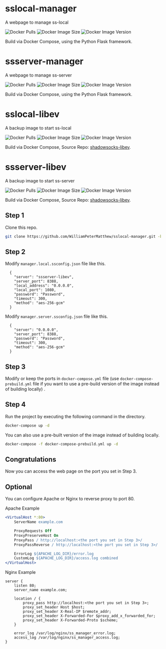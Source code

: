 # sslocal-manager
A webpage to manage ss-local

![Docker Pulls](https://img.shields.io/docker/pulls/petermatthew/sslocal-manager)
![Docker Image Size](https://img.shields.io/docker/image-size/petermatthew/sslocal-manager)
![Docker Image Version](https://img.shields.io/docker/v/petermatthew/sslocal-manager)

Build via Docker Compose, using the Python Flask framework.

# ssserver-manager
A webpage to manage ss-server

![Docker Pulls](https://img.shields.io/docker/pulls/petermatthew/ssserver-manager)
![Docker Image Size](https://img.shields.io/docker/image-size/petermatthew/ssserver-manager)
![Docker Image Version](https://img.shields.io/docker/v/petermatthew/ssserver-manager)

Build via Docker Compose, using the Python Flask framework.

# sslocal-libev
A backup image to start ss-local

![Docker Pulls](https://img.shields.io/docker/pulls/petermatthew/sslocal-libev)
![Docker Image Size](https://img.shields.io/docker/image-size/petermatthew/sslocal-libev)
![Docker Image Version](https://img.shields.io/docker/v/petermatthew/sslocal-libev)

Build via Docker Compose, Source Repo: [shadowsocks-libev](https://github.com/shadowsocks/shadowsocks-libev/).

# ssserver-libev
A backup image to start ss-server

![Docker Pulls](https://img.shields.io/docker/pulls/petermatthew/ssserver-libev)
![Docker Image Size](https://img.shields.io/docker/image-size/petermatthew/ssserver-libev)
![Docker Image Version](https://img.shields.io/docker/v/petermatthew/ssserver-libev)

Build via Docker Compose, Source Repo: [shadowsocks-libev](https://github.com/shadowsocks/shadowsocks-libev/).

## Step 1
Clone this repo.
```bash
git clone https://github.com/WilliamPeterMatthew/sslocal-manager.git -b proxy_local
```

## Step 2
Modify `manager.local.ssconfig.json` file like this.

```
  {
    "server": "ssserver-libev",
    "server_port": 8388,
    "local_address": "0.0.0.0",
    "local_port": 1080,
    "password": "Password",
    "timeout": 300,
    "method": "aes-256-gcm"
  }

```

Modify `manager.server.ssconfig.json` file like this.

```
  {
    "server": "0.0.0.0",
    "server_port": 8388,
    "password": "Password",
    "timeout": 300,
    "method": "aes-256-gcm"
  }

```

## Step 3
Modify or keep the ports in `docker-compose.yml` file (use `docker-compose-prebuild.yml` file if you want to use a pre-build version of the image instead of building locally) .

## Step 4
Run the project by executing the following command in the directory.
```bash
docker-compose up -d
```

You can also use a pre-built version of the image instead of building locally.
```bash
docker-compose -f docker-compose-prebuild.yml up -d
```

## Congratulations
Now you can access the web page on the port you set in Step 3.

## Optional
You can configure Apache or Nginx to reverse proxy to port 80.

Apache Example
```apache
<VirtualHost *:80>
    ServerName example.com

    ProxyRequests Off
    ProxyPreserveHost On
    ProxyPass / http://localhost:<the port you set in Step 3>/
    ProxyPassReverse / http://localhost:<the port you set in Step 3>/

    ErrorLog ${APACHE_LOG_DIR}/error.log
    CustomLog ${APACHE_LOG_DIR}/access.log combined
</VirtualHost>
```

Nginx Example
```nginx
server {
    listen 80;
    server_name example.com;

    location / {
        proxy_pass http://localhost:<the port you set in Step 3>;
        proxy_set_header Host $host;
        proxy_set_header X-Real-IP $remote_addr;
        proxy_set_header X-Forwarded-For $proxy_add_x_forwarded_for;
        proxy_set_header X-Forwarded-Proto $scheme;
    }

    error_log /var/log/nginx/ss_manager_error.log;
    access_log /var/log/nginx/ss_manager_access.log;
}

```
